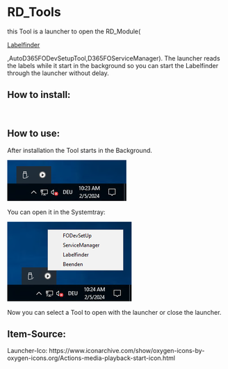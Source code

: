 <h1>RD_Tools</h1>
this Tool is a launcher to open the RD_Module(

[Labelfinder](https://github.com/roedl-dynamics/RDD-Labelfinder)

,AutoD365FODevSetupTool,D365FOServiceManager).
The launcher reads the labels while it start in the background so you can start the Labelfinder through the launcher without delay.
    

<h2>How to install:  </h2> 
<br>
<h2>How to use:</h2>
After installation the Tool starts in the Background.<br>

![image](https://github.com/roedl-dynamics/RD_Tools/blob/main/RD-Tools_ImTray.PNG) <br>

You can open it in the Systemtray: <br>

![image](https://github.com/roedl-dynamics/RD_Tools/blob/main/RD-Tools_ge%C3%B6ffnet.PNG) <br>

Now you can select a Tool to open with the launcher or close the launcher. 



<h2>Item-Source:</h2>
Launcher-Ico: https://www.iconarchive.com/show/oxygen-icons-by-oxygen-icons.org/Actions-media-playback-start-icon.html
